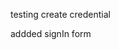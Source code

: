 <GetCredential slots="text" className="getCredentialContainer" templateId={template_id} productName={product_name} />

testing create credential

<GetCredentialSignIn slots="text" title="Get credentials" paragraph="Create unique credentials that you will use to call Adobe Express Embed SDK from your application." buttonText="Sign in to create credentials" />

addded signIn form